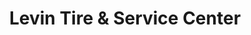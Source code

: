 ---
title: "Levin Tire & Service Center"
url: /winfield/levin-tire-und-service-center/
shop: Autowerkstatt
---
